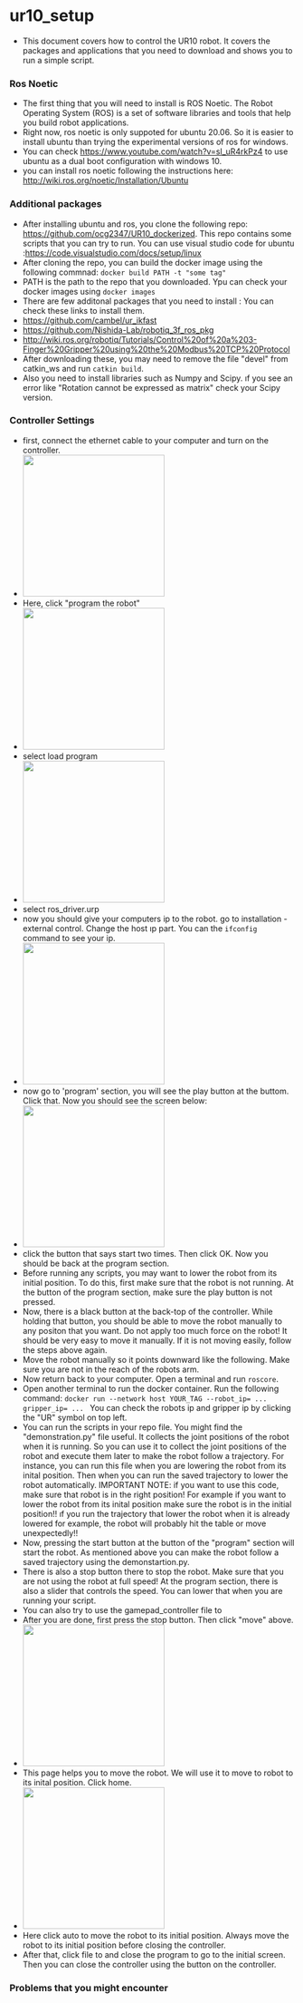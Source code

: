 # ur10_setup
- This document covers how to control the UR10 robot. It covers the packages and applications that you need to download and shows you to run a simple script.

### Ros Noetic
- The first thing that you will need to install is ROS Noetic. The Robot Operating System (ROS) is a set of software libraries and tools that help you build robot applications.
- Right now, ros noetic is only suppoted for ubuntu 20.06. So it is easier to install ubuntu than trying the experimental versions of ros for windows.
- You can check https://www.youtube.com/watch?v=sl_uR4rkPz4 to use ubuntu as a dual boot configuration with windows 10.
- you can install ros noetic following the instructions here: http://wiki.ros.org/noetic/Installation/Ubuntu
### Additional packages
- After installing ubuntu and ros, you clone the following repo: https://github.com/ocg2347/UR10_dockerized. This repo contains some scripts that you can try to run. You can use visual studio code for ubuntu :https://code.visualstudio.com/docs/setup/linux
- After cloning the repo, you can build the docker image using the following commnad: ``` docker build PATH -t "some tag" ```
-  PATH is the path to the repo that you downloaded. Ypu can check your docker images using ``` docker images ```
- There are few additonal packages that you need to install : You can check these links to install them.
- https://github.com/cambel/ur_ikfast
- https://github.com/Nishida-Lab/robotiq_3f_ros_pkg
- http://wiki.ros.org/robotiq/Tutorials/Control%20of%20a%203-Finger%20Gripper%20using%20the%20Modbus%20TCP%20Protocol
- After downloading these, you may need to remove the file "devel" from catkin_ws and run ```catkin build```.
- Also you need to install libraries such as Numpy and Scipy. ıf you see an error like "Rotation cannot be expressed as matrix" check your Scipy version.

### Controller Settings
- first, connect the ethernet cable to your computer and turn on the controller.
- <img src="https://github.com/mertcan-ozkan/ur10_setup/assets/74208991/fefb2f5c-cb42-427b-a20d-c7e0fbebe481" width="250">
- Here, click "program the robot"
- <img src="https://github.com/mertcan-ozkan/ur10_setup/assets/74208991/fa040d3a-7588-4d67-827b-b6513a80d488" width="250">
-  select load program
-  <img src="https://github.com/mertcan-ozkan/ur10_setup/assets/74208991/4fa95cac-9f5f-4848-b318-d1e9acbfac6b" width="250">
- select ros_driver.urp
- now you should give your computers ip to the robot. go to installation - external control. Change the host ıp part. You can the ```ifconfig``` command to see your ip. 
- <img src="https://github.com/mertcan-ozkan/ur10_setup/assets/74208991/e6082ef2-543f-43d7-bfb8-5c9efa1e0c4c" width="250">
- now go to 'program' section, you will see the play button at the buttom. Click that. Now you should see the screen below:
- <img src="https://github.com/mertcan-ozkan/ur10_setup/assets/74208991/03fe8d37-4b37-4db2-af0c-603ea2fbbe0f" width="250">
- click the button that says start two times. Then click OK. Now you should be back at the program section.
- Before running any scripts, you may want to lower the robot from its initial position. To do this, first make sure that the robot is not running. At the button of the program section, make sure the play button is not pressed.
- Now, there is a black button at the back-top of the controller. While holding that button, you should be able to move the robot manually to any positon that you want. Do not apply too much force on the robot! It should be very easy to move it manually. If it is not moving easily, follow the steps above again. 
- Move the robot manually so it points downward like the following. Make sure you are not in the reach of the robots arm. 
- Now return back to your computer. Open a terminal and run ```roscore```.
- Open another terminal to run the docker container. Run the following command: ```docker run --network host YOUR_TAG --robot_ip= ... gripper_ip= ... ``` You can check the robots ip and gripper ip by clicking the "UR" symbol on top left.
- You can run the scripts in your repo file. You might find the "demonstration.py" file useful. It collects the joint positions of the robot when it is running. So you can use it to collect the joint positions of the robot and execute them later to make the robot follow a trajectory. For instance, you can run this file when you are lowering the robot from its inital position. Then when you can run the saved trajectory to lower the robot automatically. IMPORTANT NOTE: if you want to use this code, make sure that robot is in the right position! For example if you want to lower the robot from its inital position make sure the robot is in the initial position!! ıf you run the trajectory that lower the robot when it is already lowered for example, the robot will probably hit the table or move unexpectedly!!
- Now, pressing the start button at the button of the "program" section will start the robot. As mentioned above you can make the robot follow a saved trajectory using the demonstartion.py. 
- There is also a stop button there to stop the robot. Make sure that you are not using the robot at full speed! At the program section, there is also a slider that controls the speed. You can lower that when you are running your script.
- You can also try to use the gamepad_controller file to 
- After you are done, first press the stop button. Then click "move" above.
- <img src="https://github.com/mertcan-ozkan/ur10_setup/assets/74208991/16261e2f-72d0-4a5a-af6b-3c62b62c55f0" width="250">
- This page helps you to move the robot. We will use it to move to robot to its inital position. Click home.
- <img src="https://github.com/mertcan-ozkan/ur10_setup/assets/74208991/143467fa-6a0f-48d6-a434-c56c7ff92feb" width="250">
- Here click auto to move the robot to its initial position. Always move the robot to its initial position before closing the controller.
- After that, click file to and close the program to go to the initial screen. Then you can close the controller using the button on the controller.







### Problems that you might encounter
